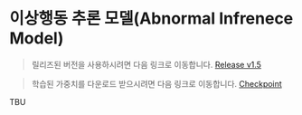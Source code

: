 # 이상행동 추론 모델(Abnormal Infrenece Model)

> 릴리즈된 버전을 사용하시려면 다음 링크로 이동합니다. [Release v1.5](https://github.com/DGU-ITRC/PLASS_Abnormal/releases/tag/v1.5)

> 학습된 가중치를 다운로드 받으시려면 다음 링크로 이동합니다. [Checkpoint](https://github.com/DGU-ITRC/PLASS_Abnormal/releases/tag/checkpoint)

TBU
